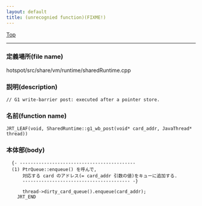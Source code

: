 ```yaml
---
layout: default
title: (unrecognied function)(FIXME!)
---
```

[Top](../index.html)

--- 
### 定義場所(file name)
hotspot/src/share/vm/runtime/sharedRuntime.cpp
### 説明(description)

```
// G1 write-barrier post: executed after a pointer store.
```

### 名前(function name)
```
JRT_LEAF(void, SharedRuntime::g1_wb_post(void* card_addr, JavaThread* thread))
```

### 本体部(body)
```
  {- -------------------------------------------
  (1) PtrQueue::enqueue() を呼んで, 
      対応する card のアドレス(= card_addr 引数の値)をキューに追加する.
      ---------------------------------------- -}

	  thread->dirty_card_queue().enqueue(card_addr);
	JRT_END
	
```


